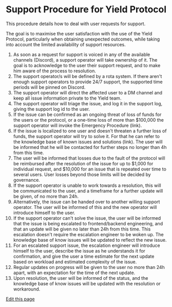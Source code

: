 # Support Procedure for Yield Protocol

This procedure details how to deal with user requests for support.

The goal is to maximise the user satisfaction with the use of the Yield Protocol, particularly when obtaining unexpected outcomes, while taking into account the limited availability of support resources.

1. As soon as a request for support is voiced in any of the available channels (Discord), a support operator will take ownership of it. The goal is to acknowledge to the user their support request, and to make him aware of the process to resolution.
2. The support operator/s will be defined by a rota system. If there aren't enough support operators to provide 24/7 support, the supported time periods will be pinned on Discord.
3. The support operator will direct the affected user to a DM channel and keep all issue information private to the Yield team.
4. The support operator will triage the issue, and log it in the support log, giving the support log id to the user.
5. If the issue can be confirmed as an ongoing threat of loss of funds for the users or the protocol, or a one-time loss of more than $100,000 the support operator will invoke the Emergency Procedure (link).
6. If the issue is localized to one user and doesn't threaten a further loss of funds, the support operator will try to solve it. For that he can refer to the knowledge base of known issues and solutions (link). The user will be informed that he will be contacted for further steps no longer than 4h from this time.
7. The user will be informed that losses due to the fault of the protocol will be reimbursed after the resolution of the issue for up to $1,000 for individual request, and $10,000 for an issue that is repeated over time to several users. User losses beyond those limits will be decided by governance.
8. If the support operator is unable to work towards a resolution, this will be communicated to the user, and a timeframe for a further update will be given, of no more than 24h.
9. Alternatively, the issue can be handed over to another willing support operator. The user will be informed of this and the new operator will introduce himself to the user.
10. If the support operator can't solve the issue, the user will be informed that the issue is being escalated to frontend/backend engineering, and that an update will be given no later than 24h from this time. This escalation doesn't require the escalation engineer to be woken up. The knowledge base of know issues will be updated to reflect the new issue.
11. For an escalated support issue, the escalation engineer will introduce himself to the user, describe the issue as he understands it for confirmation, and give the user a time estimate for the next update based on workload and estimated complexity of the issue.
12. Regular updates on progress will be given to the user no more than 24h apart, with an expectation for the time of the next update.
13. Upon resolution, the user will be informed of the status, and the knowledge base of know issues will be updated with the resolution or workaround.

[Edit this page](https://github.com/yieldprotocol/docs-v2/edit/main/operations/support_procedure.md)
